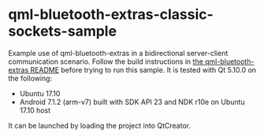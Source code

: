 qml-bluetooth-extras-classic-sockets-sample
===========================================

Example use of qml-bluetooth-extras in a bidirectional server-client communication scenario. Follow the build
instructions in [the qml-bluetooth-extras README](../../README.md) before trying to run this sample. It is tested with
Qt 5.10.0 on the following:

  - Ubuntu 17.10
  - Android 7.1.2 (arm-v7) built with SDK API 23 and NDK r10e on Ubuntu 17.10 host

It can be launched by loading the project into QtCreator.
